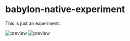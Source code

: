 # babylon-native-experiment

This is just an experiment.

<img src="./docs/bne_v2_pt1.gif" alt="preview">
<img src="./docs/bne_v2_pt2.gif" alt="preview">
